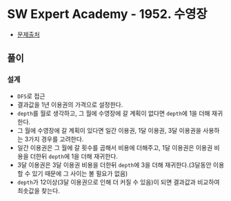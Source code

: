 # SW Expert Academy - 1952. 수영장

* [문제출처](https://swexpertacademy.com/main/code/problem/problemDetail.do?contestProbId=AV5PpFQaAQMDFAUq "[모의 SW 역량테스트] 수영장")

## 풀이
### 설계
- `DFS`로 접근
- 결과값을 1년 이용권의 가격으로 설정한다.
- `depth`를 월로 생각하고, 그 월에 수영장에 갈 계획이 없다면 `depth`에 1을 더해 재귀한다.
- 그 월에 수영장에 갈 계획이 있다면 일간 이용권, 1달 이용권, 3달 이용권을 사용하는 3가지 경우를 고려한다.
- 일간 이용권은 그 월에 갈 횟수를 곱해서 비용에 더해주고, 1달 이용권은 이용권 비용을 더한뒤 `depth`에 1을 더해 재귀한다.
- 3달 이용권은 3달 이용권 비용을 더한뒤 `depth`에 3을 더해 재귀한다.(3달동안 이용할 수 있기 때문에 그 사이는 볼 필요가 없음)
- `depth`가 12이상(3달 이용권으로 인해 더 커질 수 있음)이 되면 결과값과 비교하여 최솟값을 찾는다.